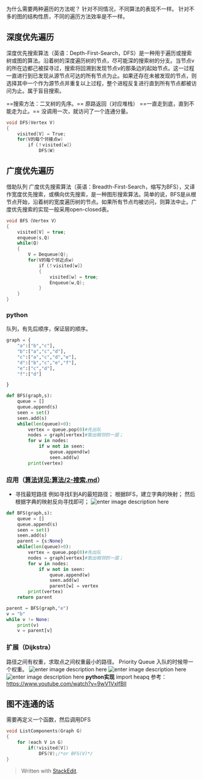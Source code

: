 为什么需要两种遍历的方法呢？
针对不同情况，不同算法的表现不一样。
针对不多的图的结构性质，不同的遍历方法效率是不一样。
## 深度优先遍历
深度优先搜索算法（英语：Depth-First-Search，DFS）是一种用于遍历或搜索树或图的算法。沿着树的深度遍历树的节点，尽可能深的搜索树的分支。当节点v的所在边都己被探寻过，搜索将回溯到发现节点v的那条边的起始节点。这一过程一直进行到已发现从源节点可达的所有节点为止。如果还存在未被发现的节点，则选择其中一个作为源节点并重复以上过程，整个进程反复进行直到所有节点都被访问为止。属于盲目搜索。

==搜索方法：二叉树的先序。==
原路返回（对应堆栈）
==一直走到底，直到不能走为止。==
没调用一次，就访问了一个连通分量。
```c
void DFS(Vertex V)
{
	visited[V] = True;
	for(V的每个邻接点w)
		if（！visited[w]）
			DFS(W)
```
## 广度优先遍历
借助队列
广度优先搜索算法（英语：Breadth-First-Search，缩写为BFS），又译作宽度优先搜索，或横向优先搜索，是一种图形搜索算法。简单的说，BFS是从根节点开始，沿着树的宽度遍历树的节点。如果所有节点均被访问，则算法中止。广度优先搜索的实现一般采用open-closed表。
```c
void BFS（Vertex V）
{
	visited[V] = true;
	enqueue(s,Q)
	while(Q)
	{
		V = Dequeue(Q);
		for(V的每个邻近点w)
			if（！visited[w]）
			{
				visited[w] = true;
				Enqueue(w,Q);
			}
	}
}
```

### python
队列，有先后顺序，保证层的顺序。
```python
graph = {
	"a":["b","c"],
	"b":["a","c","d"],
	"c":["a","c","d","e"],
	"d":["b","c","e","f"],
	"e":["c","d"],
	"f":["d"]

}

def BFS(graph,s):
	queue = []
	queue.append(s)
	seen = set()
	seen.add(s)
	while(len(queue)>0):
		vertex = queue.pop(0)#先出队
		nodes = graph[vertex]#取出相邻的一层；
		for w in nodes:
			if w not in seen:
				queue.append(w)
				seen.add(w)
		print(vertex)
```
### 应用（[算法详见:算法/2-搜索.md]()）
- 寻找最短路径
例如寻找E到A的最短路径；
根据BFS，建立字典的映射；
然后根据字典的映射反向寻找即可；
 ![enter image description here](https://github.com/HotView/Images/raw/master/%E4%B8%8B%E8%BD%BD-2019-03-01%2010_21_00.png)
```python
def BFS(graph,s):
	queue = []
	queue.append(s)
	seen = set()
	seen.add(s)
	parent = {s:None}
	while(len(queue)>0):
		vertex = queue.pop(0)#先出队
		nodes = graph[vertex]#取出相邻的一层；
		for w in nodes:
			if w not in seen:
				queue.append(w)
				seen.add(w)
				parent[w] = vertex
		print(vertex)
	return parent
```
```python
parent = BFS(graph,"e")
v = "b"
while v != None:
	print(v)
	v = parent[v]
```

### 扩展（Dijkstra）
路径之间有权重，求取点之间权重最小的路径。
Priority Queue
入队的时候带一个权重。
![enter image description here](https://github.com/HotView/Images/raw/master/%E4%B8%8B%E8%BD%BD-2019-03-01%2011_49_03.png)
![enter image description here](https://github.com/HotView/Images/raw/master/%E4%B8%8B%E8%BD%BD-2019-03-01%2011_52_38.png)
![enter image description here](https://github.com/HotView/Images/raw/master/%E4%B8%8B%E8%BD%BD-2019-03-01%2011_53_53.png)
**python实现**
import heapq
参考：https://www.youtube.com/watch?v=9wV1VxlfBlI
## 图不连通的话
需要再定义一个函数，然后调用DFS
```c
void ListComponents(Graph G)
{
	for (each V in G)
		if(!visited[V])
			DFS(V);/*or BFS(V)*/
}
```
> Written with [StackEdit](https://stackedit.io/).
<!--stackedit_data:
eyJoaXN0b3J5IjpbMTAxNDEzMzMzMV19
-->
